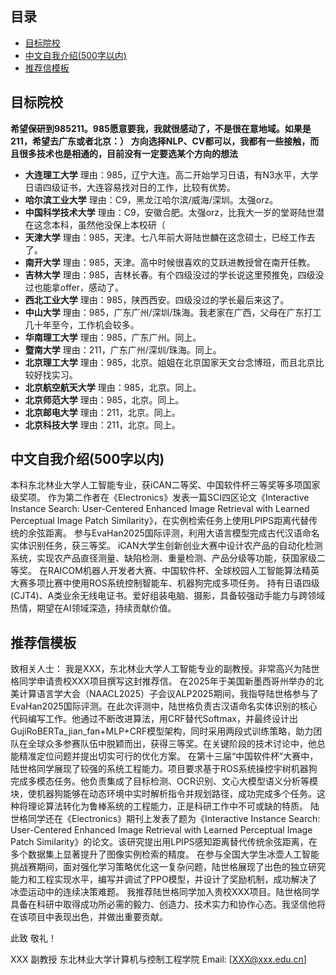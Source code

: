 ## 目录
- [目标院校](#目标院校)
- [中文自我介绍(500字以内)](#中文自我介绍500字以内)
- [推荐信模板](#推荐信模板)

## 目标院校
**希望保研到985211。985愿意要我，我就很感动了，不是很在意地域。如果是211，希望去广东或者北京：）**
**方向选择NLP、CV都可以，我都有一些接触，而且很多技术也是相通的，目前没有一定要选某个方向的想法**
- **大连理工大学**
理由：985，辽宁大连。高二开始学习日语，有N3水平，大学日语四级证书，大连容易找对日的工作，比较有优势。
- **哈尔滨工业大学**
理由：C9，黑龙江哈尔滨/威海/深圳。太强orz。
- **中国科学技术大学**
理由：C9，安徽合肥。太强orz，比我大一岁的堂哥陆世潜在这念本科，虽然他没保上本校研（
- **天津大学**
理由：985，天津。七八年前大哥陆世麟在这念硕士，已经工作去了。
- **南开大学**
理由：985，天津。高中时候很喜欢的艾跃进教授曾在南开任教。
- **吉林大学**
理由：985，吉林长春。有个四级没过的学长说这里预推免，四级没过也能拿offer，感动了。
- **西北工业大学**
理由：985，陕西西安。四级没过的学长最后来这了。
- **中山大学**
理由：985，广东广州/深圳/珠海。我老家在广西，父母在广东打工几十年至今，工作机会较多。
- **华南理工大学**
理由：985，广东广州。同上。
- **暨南大学**
理由：211，广东广州/深圳/珠海。同上。
- **北京理工大学**
理由：985，北京。姐姐在北京国家天文台念博班，而且北京比较好找实习。
- **北京航空航天大学**
理由：985，北京。同上。
- **北京师范大学**
理由：985，北京。同上。
- **北京邮电大学**
理由：211，北京。同上。
- **北京科技大学**
理由：211，北京。同上。


## 中文自我介绍(500字以内)
本科东北林业大学人工智能专业，获iCAN二等奖、中国软件杯三等奖等多项国家级奖项。
作为第二作者在《Electronics》发表一篇SCI四区论文《Interactive Instance Search: User-Centered Enhanced Image Retrieval with Learned Perceptual Image Patch Similarity》，在实例检索任务上使用LPIPS距离代替传统的余弦距离。
参与EvaHan2025国际评测，利用大语言模型完成古代汉语命名实体识别任务，获三等奖。
iCAN大学生创新创业大赛中设计农产品的自动化检测系统，实现农产品直径测量、缺陷检测、重量检测、产品分级等功能，获国家级二等奖。
在RAICOM机器人开发者大赛、中国软件杯、全球校园人工智能算法精英大赛多项比赛中使用ROS系统控制智能车、机器狗完成多项任务。
持有日语四级(CJT4)、A类业余无线电证书。爱好组装电脑、摄影，具备较强动手能力与跨领域热情，期望在AI领域深造，持续贡献价值。


## 推荐信模板
致相关人士：
我是XXX，东北林业大学人工智能专业的副教授。非常高兴为陆世格同学申请贵校XXX项目撰写这封推荐信。
在2025年于美国新墨西哥州举办的北美计算语言学大会（NAACL2025）子会议ALP2025期间，我指导陆世格参与了EvaHan2025国际评测。在此次评测中，陆世格负责古汉语命名实体识别的核心代码编写工作。他通过不断改进算法，用CRF替代Softmax，并最终设计出GujiRoBERTa_jian_fan+MLP+CRF模型架构，同时采用两段式训练策略，助力团队在全球众多参赛队伍中脱颖而出，获得三等奖。在关键阶段的技术讨论中，他总能精准定位问题并提出切实可行的优化方案。
在第十三届“中国软件杯”大赛中，陆世格同学展现了较强的系统工程能力。项目要求基于ROS系统操控宇树机器狗完成多模态任务。他负责集成了目标检测、OCR识别、文心大模型语义分析等模块，使机器狗能够在动态环境中实时解析指令并规划路径，成功完成多个任务。这种将理论算法转化为鲁棒系统的工程能力，正是科研工作中不可或缺的特质。
陆世格同学还在《Electronics》期刊上发表了题为《Interactive Instance Search: User-Centered Enhanced Image Retrieval with Learned Perceptual Image Patch Similarity》的论文。该研究提出用LPIPS感知距离替代传统余弦距离，在多个数据集上显著提升了图像实例检索的精度。
在参与全国大学生冰壶人工智能挑战赛期间，面对强化学习策略优化这一复杂问题，陆世格展现了出色的独立研究能力和工程实现水平，编写并调试了PPO模型，并设计了奖励机制，成功解决了冰壶运动中的连续决策难题。
我推荐陆世格同学加入贵校XXX项目。陆世格同学具备在科研中取得成功所必需的毅力、创造力、技术实力和协作心态。我坚信他将在该项目中表现出色，并做出重要贡献。

此致 
敬礼！

XXX 
副教授 
东北林业大学计算机与控制工程学院
Email: [[XXX@xxx.edu.cn](mailto:XXX@xxx.edu.cn)]